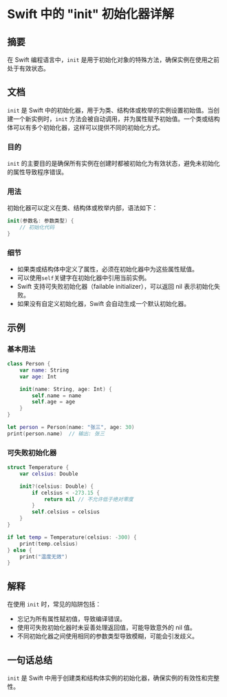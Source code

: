 <!--
Meta Description: # Swift 中的 "init" 初始化器详解 ## 摘要 在 Swift 编程语言中，`init` 是用于初始化对象的特殊方法，确保实例在使用之前处于有效状态。 ## 文档 `init` 是 Swift 中的初始化器，用于为类、结构体或枚举的实例设置初始值。当创建一个新实例时，`init` 方法...
Meta Keywords: init, swift, celsius, name, age
-->

# Swift 中的 "init" 初始化器详解

## 摘要
在 Swift 编程语言中，`init` 是用于初始化对象的特殊方法，确保实例在使用之前处于有效状态。

## 文档
`init` 是 Swift 中的初始化器，用于为类、结构体或枚举的实例设置初始值。当创建一个新实例时，`init` 方法会被自动调用，并为属性赋予初始值。一个类或结构体可以有多个初始化器，这样可以提供不同的初始化方式。

### 目的
`init` 的主要目的是确保所有实例在创建时都被初始化为有效状态，避免未初始化的属性导致程序错误。

### 用法
初始化器可以定义在类、结构体或枚举内部，语法如下：

```swift
init(参数名: 参数类型) {
    // 初始化代码
}
```

### 细节
- 如果类或结构体中定义了属性，必须在初始化器中为这些属性赋值。
- 可以使用`self`关键字在初始化器中引用当前实例。
- Swift 支持可失败初始化器（failable initializer），可以返回 nil 表示初始化失败。
- 如果没有自定义初始化器，Swift 会自动生成一个默认初始化器。

## 示例
### 基本用法
```swift
class Person {
    var name: String
    var age: Int

    init(name: String, age: Int) {
        self.name = name
        self.age = age
    }
}

let person = Person(name: "张三", age: 30)
print(person.name)  // 输出: 张三
```

### 可失败初始化器
```swift
struct Temperature {
    var celsius: Double

    init?(celsius: Double) {
        if celsius < -273.15 {
            return nil // 不允许低于绝对零度
        }
        self.celsius = celsius
    }
}

if let temp = Temperature(celsius: -300) {
    print(temp.celsius)
} else {
    print("温度无效")
}
```

## 解释
在使用 `init` 时，常见的陷阱包括：
- 忘记为所有属性赋初值，导致编译错误。
- 使用可失败初始化器时未妥善处理返回值，可能导致意外的 nil 值。
- 不同初始化器之间使用相同的参数类型导致模糊，可能会引发歧义。

## 一句话总结
`init` 是 Swift 中用于创建类和结构体实例的初始化器，确保实例的有效性和完整性。